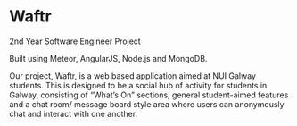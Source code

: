 # Waftr
2nd Year Software Engineer Project

Built using Meteor, AngularJS, Node.js and MongoDB.

Our project, Waftr, is a web based application aimed at NUI Galway students. This is designed to be a social hub of activity for students in Galway, consisting of “What’s On” sections, general student-aimed features and a chat room/ message board style area where users can anonymously chat and interact with one another.

